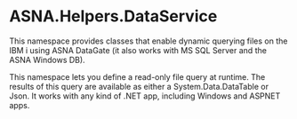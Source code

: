 # ASNA.Helpers.DataService

This namespace provides classes that enable dynamic querying files on the IBM i using ASNA DataGate (it also works with MS SQL Server and the ASNA Windows DB). 

This namespace lets you define a read-only file query at runtime. The results of this query are available as either a System.Data.DataTable or Json. It works with any kind of .NET app, including Windows and ASPNET apps.    
    